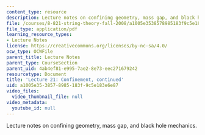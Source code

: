 ```yaml
---
content_type: resource
description: Lecture notes on confining geometry, mass gap, and black hole mechanics.
file: /courses/8-821-string-theory-fall-2008/a1005e3538578985183f9c5e183e6e87_lecture21.pdf
file_type: application/pdf
learning_resource_types:
- Lecture Notes
license: https://creativecommons.org/licenses/by-nc-sa/4.0/
ocw_type: OCWFile
parent_title: Lecture Notes
parent_type: CourseSection
parent_uid: 4ab4ef81-e995-7ae2-8e73-eec271679242
resourcetype: Document
title: 'Lecture 21: Confinement, continued'
uid: a1005e35-3857-8985-183f-9c5e183e6e87
video_files:
  video_thumbnail_file: null
video_metadata:
  youtube_id: null
---
```

Lecture notes on confining geometry, mass gap, and black hole mechanics.